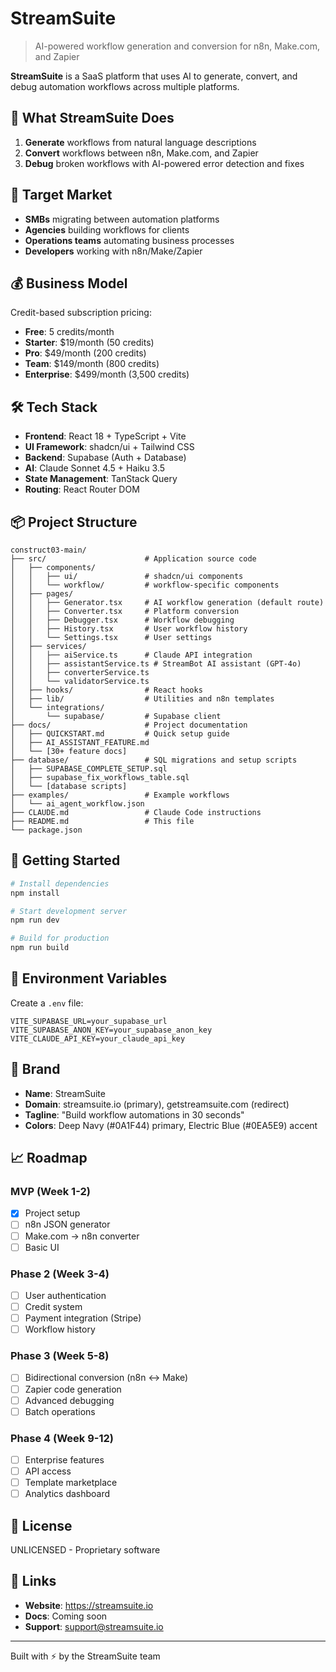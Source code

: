 # StreamSuite

> AI-powered workflow generation and conversion for n8n, Make.com, and Zapier

**StreamSuite** is a SaaS platform that uses AI to generate, convert, and debug automation workflows across multiple platforms.

## 🚀 What StreamSuite Does

1. **Generate** workflows from natural language descriptions
2. **Convert** workflows between n8n, Make.com, and Zapier
3. **Debug** broken workflows with AI-powered error detection and fixes

## 🎯 Target Market

- **SMBs** migrating between automation platforms
- **Agencies** building workflows for clients
- **Operations teams** automating business processes
- **Developers** working with n8n/Make/Zapier

## 💰 Business Model

Credit-based subscription pricing:
- **Free**: 5 credits/month
- **Starter**: $19/month (50 credits)
- **Pro**: $49/month (200 credits)
- **Team**: $149/month (800 credits)
- **Enterprise**: $499/month (3,500 credits)

## 🛠️ Tech Stack

- **Frontend**: React 18 + TypeScript + Vite
- **UI Framework**: shadcn/ui + Tailwind CSS
- **Backend**: Supabase (Auth + Database)
- **AI**: Claude Sonnet 4.5 + Haiku 3.5
- **State Management**: TanStack Query
- **Routing**: React Router DOM

## 📦 Project Structure

```
construct03-main/
├── src/                      # Application source code
│   ├── components/
│   │   ├── ui/               # shadcn/ui components
│   │   └── workflow/         # workflow-specific components
│   ├── pages/
│   │   ├── Generator.tsx     # AI workflow generation (default route)
│   │   ├── Converter.tsx     # Platform conversion
│   │   ├── Debugger.tsx      # Workflow debugging
│   │   ├── History.tsx       # User workflow history
│   │   └── Settings.tsx      # User settings
│   ├── services/
│   │   ├── aiService.ts      # Claude API integration
│   │   ├── assistantService.ts # StreamBot AI assistant (GPT-4o)
│   │   ├── converterService.ts
│   │   └── validatorService.ts
│   ├── hooks/                # React hooks
│   ├── lib/                  # Utilities and n8n templates
│   └── integrations/
│       └── supabase/         # Supabase client
├── docs/                     # Project documentation
│   ├── QUICKSTART.md         # Quick setup guide
│   ├── AI_ASSISTANT_FEATURE.md
│   └── [30+ feature docs]
├── database/                 # SQL migrations and setup scripts
│   ├── SUPABASE_COMPLETE_SETUP.sql
│   ├── supabase_fix_workflows_table.sql
│   └── [database scripts]
├── examples/                 # Example workflows
│   └── ai_agent_workflow.json
├── CLAUDE.md                 # Claude Code instructions
├── README.md                 # This file
└── package.json
```

## 🚦 Getting Started

```bash
# Install dependencies
npm install

# Start development server
npm run dev

# Build for production
npm run build
```

## 🔑 Environment Variables

Create a `.env` file:

```env
VITE_SUPABASE_URL=your_supabase_url
VITE_SUPABASE_ANON_KEY=your_supabase_anon_key
VITE_CLAUDE_API_KEY=your_claude_api_key
```

## 🎨 Brand

- **Name**: StreamSuite
- **Domain**: streamsuite.io (primary), getstreamsuite.com (redirect)
- **Tagline**: "Build workflow automations in 30 seconds"
- **Colors**: Deep Navy (#0A1F44) primary, Electric Blue (#0EA5E9) accent

## 📈 Roadmap

### MVP (Week 1-2)
- [x] Project setup
- [ ] n8n JSON generator
- [ ] Make.com → n8n converter
- [ ] Basic UI

### Phase 2 (Week 3-4)
- [ ] User authentication
- [ ] Credit system
- [ ] Payment integration (Stripe)
- [ ] Workflow history

### Phase 3 (Week 5-8)
- [ ] Bidirectional conversion (n8n ↔ Make)
- [ ] Zapier code generation
- [ ] Advanced debugging
- [ ] Batch operations

### Phase 4 (Week 9-12)
- [ ] Enterprise features
- [ ] API access
- [ ] Template marketplace
- [ ] Analytics dashboard

## 📄 License

UNLICENSED - Proprietary software

## 🔗 Links

- **Website**: https://streamsuite.io
- **Docs**: Coming soon
- **Support**: support@streamsuite.io

---

Built with ⚡ by the StreamSuite team
